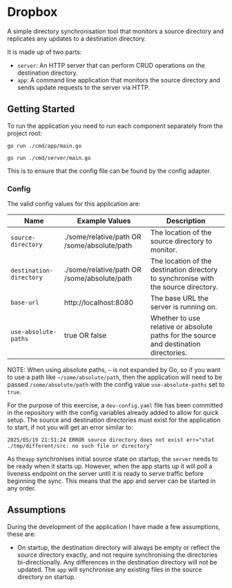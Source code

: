 # Dropbox

A simple directory synchronisation tool that monitors a source directory and replicates any updates to a destination directory.

It is made up of two parts:

- `server`: An HTTP server that can perform CRUD operations on the destination directory.
- `app`: A command line application that monitors the source directory and sends update requests to the server via HTTP.

## Getting Started
To run the application you need to run each component separately from the project root:
```
go run ./cmd/app/main.go
```

```
go run ./cmd/server/main.go
```
This is to ensure that the config file can be found by the config adapter.

### Config
The valid config values for this application are:

| Name                    | Example Values                              | Description                                                                           |
|-------------------------|---------------------------------------------|---------------------------------------------------------------------------------------|
| `source-directory`      | ./some/relative/path OR /some/absolute/path | The location of the source directory to monitor.                                      |
| `destination-directory` | ./some/relative/path OR /some/absolute/path | The location of the destination directory to synchronise with the source directory.   |
| `base-url`              | http://localhost:8080                       | The base URL the server is running on.                                                |
| `use-absolute-paths`    | true OR false                               | Whether to use relative or absolute paths for the source and destination directories. |
NOTE: When using absolute paths, `~` is not expanded by Go, so if you want to use a path like `~/some/absolute/path`, then the application will need to be passed `/some/absolute/path` with the config value `use-absolute-paths` set to `true`.

For the purpose of this exercise, a `dev-config.yaml` file has been committed in the repository with the config variables
already added to allow for quick setup. The source and destination directories must exist for the application to start, if not you will get
an error similar to:
```
2025/05/19 21:51:24 ERROR source directory does not exist err="stat ./tmp/different/src: no such file or directory"
```

As the`app` synchronises initial source state on startup, the `server` needs to be ready when it starts up. However, when the app starts up it will poll a liveness endpoint on the server until it is ready to serve traffic before beginning the sync. This means that the app and server can be started in any order.

## Assumptions

During the development of the application I have made a few assumptions, these are:

- On startup, the destination directory will always be empty or reflect the source directory exactly, and not require synchronising the directories 
bi-directionally. Any differences in the destination directory will not be updated. The `app` will synchronise any existing files in the source directory on startup.